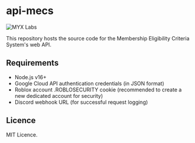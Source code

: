 # api-mecs
 
![MYX Labs](https://user-images.githubusercontent.com/9079480/160491725-e53a5334-0eb6-4e5c-9186-6e4536efbc7a.png)

This repository hosts the source code for the Membership Eligibility Criteria System's web API.

## Requirements
- Node.js v16+
- Google Cloud API authentication credentials (in JSON format)
- Roblox account .ROBLOSECURITY cookie (recommended to create a new dedicated account for security)
- Discord webhook URL (for successful request logging)

## Licence

MIT Licence.
